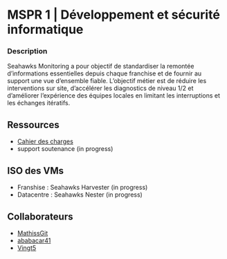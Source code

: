 # MSPR 1 | Développement et sécurité informatique 

### Description

Seahawks Monitoring a pour objectif de standardiser la remontée d’informations essentielles depuis
chaque franchise et de fournir au support une vue d’ensemble fiable. L’objectif métier est de réduire les
interventions sur site, d’accélérer les diagnostics de niveau 1/2 et d’améliorer l’expérience des équipes
locales en limitant les interruptions et les échanges itératifs.

## Ressources 

- [Cahier des charges](/2025-2026%20CYBERXP%20-%20Sujet%20MSPR%20TPRE552.pdf)
- support soutenance (in progress)

## ISO des VMs

- Franshise : Seahawks Harvester (in progress)
- Datacentre : Seahawks Nester (in progress)

## Collaborateurs 

- [MathissGit](https://github.com/MathissGit)
- [ababacar41](https://github.com/ababacar41)
- [Vingt5](https://github.com/Vingt5)